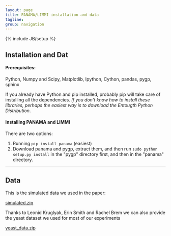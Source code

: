 ```yaml
---
layout: page
title: PANAMA/LIMMI installation and data
tagline: 
group: navigation
---
```

{% include JB/setup %}

## Installation and Dat

#### Prerequisites:
Python, Numpy and Scipy, Matplotlib, Ipython, Cython, pandas, pygp, sphinx

If you already have Python and pip installed, probably pip will take care of installing all the dependencies. *If you don't know how to install these libraries, perhaps the easiest way is to download the Entougth Python Distribution*. 

#### Installing PANAMA and LIMMI

There are two options:

1. Running `pip install panama` (easiest)
2. Download panama and pygp, extract them, and then run 
`sudo python setup.py install` in the "pygp" directory first, and then in the "panama" directory.

* * *

## Data

This is the simulated data we used in the paper:

[simulated.zip](http://ml.sheffield.ac.uk/qtl/panama/data/simulated.zip)



Thanks to Leonid Kruglyak, Erin Smith and Rachel Brem we can also provide the yeast dataset we used for most of our experiments

[yeast_data.zip](http://ml.sheffield.ac.uk/qtl/panama/data/yeast.zip)
